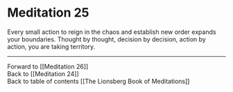 # Meditation 25

Every small action to reign in the chaos and establish new order expands your boundaries. Thought by thought, decision by decision, action by action, you are taking territory. 

___

Forward to [[Meditation 26]]        
Back to [[Meditation 24]]  
Back to table of contents [[The Lionsberg Book of Meditations]]  